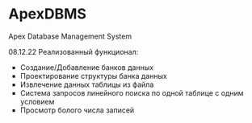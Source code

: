 # ApexDBMS
Apex Database Management System

08.12.22
Реализованный функционал:
<ul type="square">
    <li>Создание/Добавление банков данных</li>
    <li>Проектирование структуры банка данных</li>
    <li>Извлечение данных таблицы из файла</li>
    <li>Система запросов линейного поиска по одной таблице с одним условием</li>
    <li>Просмотр болого числа записей</li>
</ul>
